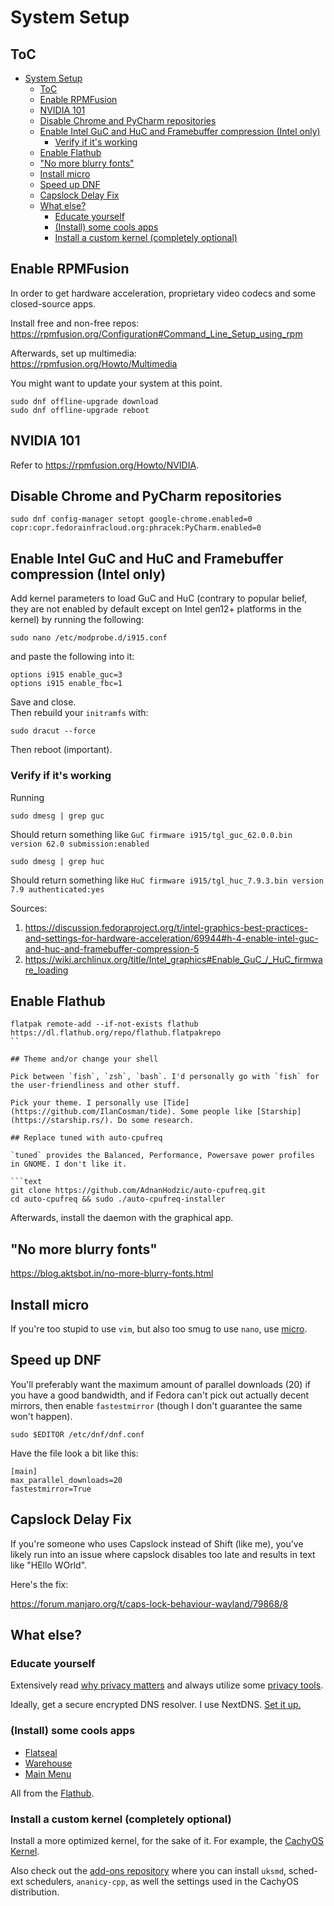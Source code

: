 # System Setup

## ToC

- [System Setup](#system-setup)
  - [ToC](#toc)
  - [Enable RPMFusion](#enable-rpmfusion)
  - [NVIDIA 101](#nvidia-101)
  - [Disable Chrome and PyCharm repositories](#disable-chrome-and-pycharm-repositories)
  - [Enable Intel GuC and HuC and Framebuffer compression (Intel only)](#enable-intel-guc-and-huc-and-framebuffer-compression-intel-only)
    - [Verify if it's working](#verify-if-its-working)
  - [Enable Flathub](#enable-flathub)
  - ["No more blurry fonts"](#no-more-blurry-fonts)
  - [Install micro](#install-micro)
  - [Speed up DNF](#speed-up-dnf)
  - [Capslock Delay Fix](#capslock-delay-fix)
  - [What else?](#what-else)
    - [Educate yourself](#educate-yourself)
    - [(Install) some cools apps](#install-some-cools-apps)
    - [Install a custom kernel (completely optional)](#install-a-custom-kernel-completely-optional)

## Enable RPMFusion

In order to get hardware acceleration, proprietary video codecs and some closed-source apps.

Install free and non-free repos:  
<https://rpmfusion.org/Configuration#Command_Line_Setup_using_rpm>

Afterwards, set up multimedia:  
<https://rpmfusion.org/Howto/Multimedia>

You might want to update your system at this point.

```text
sudo dnf offline-upgrade download
sudo dnf offline-upgrade reboot
```

## NVIDIA 101

Refer to <https://rpmfusion.org/Howto/NVIDIA>.

## Disable Chrome and PyCharm repositories

```text
sudo dnf config-manager setopt google-chrome.enabled=0 copr:copr.fedorainfracloud.org:phracek:PyCharm.enabled=0
```

## Enable Intel GuC and HuC and Framebuffer compression (Intel only)

Add kernel parameters to load GuC and HuC (contrary to popular belief, they are not enabled by default except on Intel gen12+ platforms in the kernel) by running the following:

```text
sudo nano /etc/modprobe.d/i915.conf
```

and paste the following into it:

```text
options i915 enable_guc=3
options i915 enable_fbc=1
```

Save and close.  
Then rebuild your `initramfs` with:

```text
sudo dracut --force
```

Then reboot (important).

### Verify if it's working

Running

```text
sudo dmesg | grep guc 
```

Should return something like `GuC firmware i915/tgl_guc_62.0.0.bin version 62.0 submission:enabled`

```text
sudo dmesg | grep huc 
```

Should return something like `HuC firmware i915/tgl_huc_7.9.3.bin version 7.9 authenticated:yes`

Sources:

1. <https://discussion.fedoraproject.org/t/intel-graphics-best-practices-and-settings-for-hardware-acceleration/69944#h-4-enable-intel-guc-and-huc-and-framebuffer-compression-5>  
2. <https://wiki.archlinux.org/title/Intel_graphics#Enable_GuC_/_HuC_firmware_loading>

## Enable Flathub

```text
flatpak remote-add --if-not-exists flathub https://dl.flathub.org/repo/flathub.flatpakrepo
``

## Theme and/or change your shell

Pick between `fish`, `zsh`, `bash`. I'd personally go with `fish` for the user-friendliness and other stuff.

Pick your theme. I personally use [Tide](https://github.com/IlanCosman/tide). Some people like [Starship](https://starship.rs/). Do some research.

## Replace tuned with auto-cpufreq

`tuned` provides the Balanced, Performance, Powersave power profiles in GNOME. I don't like it.

```text
git clone https://github.com/AdnanHodzic/auto-cpufreq.git
cd auto-cpufreq && sudo ./auto-cpufreq-installer
```

Afterwards, install the daemon with the graphical app.

## "No more blurry fonts"

<https://blog.aktsbot.in/no-more-blurry-fonts.html>

## Install micro

If you're too stupid to use `vim`, but also too smug to use `nano`, use [micro](https://micro-editor.github.io/).

## Speed up DNF

You'll preferably want the maximum amount of parallel downloads (20) if you have a good bandwidth, and if Fedora can't pick out actually decent mirrors, then enable `fastestmirror` (though I don't guarantee the same won't happen).

```text
sudo $EDITOR /etc/dnf/dnf.conf
```

Have the file look a bit like this:

```text
[main]
max_parallel_downloads=20
fastestmirror=True
```

## Capslock Delay Fix

If you're someone who uses Capslock instead of Shift (like me), you've likely run into an issue where capslock disables too late and results in text like "HEllo WOrld".

Here's the fix:

<https://forum.manjaro.org/t/caps-lock-behaviour-wayland/79868/8>

## What else?

### Educate yourself

Extensively read [why privacy matters](https://www.privacyguides.org/en/basics/why-privacy-matters/) and always utilize some
[privacy tools](https://www.privacyguides.org/en/tools/).

Ideally, get a secure encrypted DNS resolver. I use NextDNS. [Set it up.](https://github.com/yokoffing/NextDNS-Config)

### (Install) some cools apps

- [Flatseal](https://flathub.org/apps/com.github.tchx84.Flatseal)
- [Warehouse](https://flathub.org/apps/io.github.flattool.Warehouse)
- [Main Menu](https://flathub.org/apps/page.codeberg.libre_menu_editor.LibreMenuEditor)

All from the [Flathub](https://flathub.org/).

### Install a custom kernel (completely optional)

Install a more optimized kernel, for the sake of it. For example, the [CachyOS Kernel](https://copr.fedorainfracloud.org/coprs/bieszczaders/kernel-cachyos).

Also check out the [add-ons repository](https://copr.fedorainfracloud.org/coprs/bieszczaders/kernel-cachyos-addons/) where you can install `uksmd`, sched-ext schedulers, `ananicy-cpp`, as well the settings used in the CachyOS distribution.
